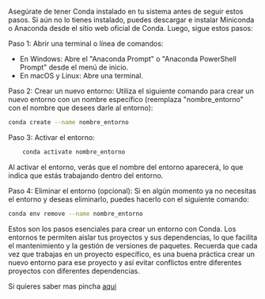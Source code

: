 Asegúrate de tener Conda instalado en tu sistema antes de seguir estos pasos. Si aún no lo tienes instalado, puedes descargar e instalar Miniconda o Anaconda desde el sitio web oficial de Conda. Luego, sigue estos pasos:

Paso 1: Abrir una terminal o línea de comandos:
   - En Windows: Abre el "Anaconda Prompt" o "Anaconda PowerShell Prompt" desde el menú de inicio.
   - En macOS y Linux: Abre una terminal.

Paso 2: Crear un nuevo entorno:
   Utiliza el siguiente comando para crear un nuevo entorno con un nombre específico (reemplaza "nombre_entorno" con el nombre que desees darle al entorno):

   ```bash
   conda create --name nombre_entorno
   ```

Paso 3: Activar el entorno:
   
```bash
    conda activate nombre_entorno
```


   Al activar el entorno, verás que el nombre del entorno aparecerá, lo que indica que estás trabajando dentro del entorno.

Paso 4: Eliminar el entorno (opcional):
   Si en algún momento ya no necesitas el entorno y deseas eliminarlo, puedes hacerlo con el siguiente comando:

   ```bash
   conda env remove --name nombre_entorno
   ```

Estos son los pasos esenciales para crear un entorno con Conda. Los entornos te permiten aislar tus proyectos y sus dependencias, lo que facilita el mantenimiento y la gestión de versiones de paquetes. Recuerda que cada vez que trabajas en un proyecto específico, es una buena práctica crear un nuevo entorno para ese proyecto y así evitar conflictos entre diferentes proyectos con diferentes dependencias.

Si quieres saber mas pincha [aqui](https://github.com/Ironhack-Data-Madrid-PartTime-May22/apuntes_clases/blob/main/semana-01/1.3-Conda.ipynb)
